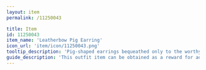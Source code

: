 ```yaml
---
layout: item
permalink: /11250043

title: Item
id: 11250043
item_name: 'Leatherbow Pig Earring'
icon_url: 'item/icon/11250043.png'
tooltip_description: 'Pig-shaped earrings bequeathed only to the worthy by Leatherbow, a cooking guild that prides itself in the use of healthy ingredients.'
guide_description: 'This outfit item can be obtained as a reward for advancing in farming mastery. Outfit items replace the look of your gear when equipped. '
---
```

